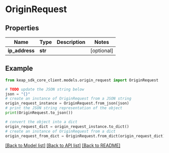 # OriginRequest


## Properties

Name | Type | Description | Notes
------------ | ------------- | ------------- | -------------
**ip_address** | **str** |  | [optional] 

## Example

```python
from keap_sdk_core_client.models.origin_request import OriginRequest

# TODO update the JSON string below
json = "{}"
# create an instance of OriginRequest from a JSON string
origin_request_instance = OriginRequest.from_json(json)
# print the JSON string representation of the object
print(OriginRequest.to_json())

# convert the object into a dict
origin_request_dict = origin_request_instance.to_dict()
# create an instance of OriginRequest from a dict
origin_request_from_dict = OriginRequest.from_dict(origin_request_dict)
```
[[Back to Model list]](../README.md#documentation-for-models) [[Back to API list]](../README.md#documentation-for-api-endpoints) [[Back to README]](../README.md)


